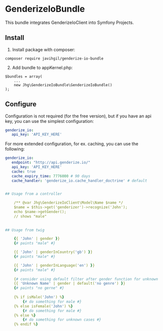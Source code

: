 # GenderizeIoBundle

This bundle integrates GenderizeIoClient into Symfony Projects.

## Install

1. Install package with composer:

```
composer require javihgil/genderize-io-bundle
```

2. Add bundle to appKernel.php:
```
$bundles = array( 
    ...
    new Jhg\GenderizeIoBundle\GenderizeIoBundle()
);
```

## Configure

Configuration is not required (for the free version), but if you have an api key, you can use the simplest configuration:

```yml
genderize_io:   
   api_key: 'API_KEY_HERE'
```

For more extended configuration, for ex. caching, you can use the following:
 
```yml
genderize_io:
   endpoint: "http://api.genderize.io/"
   api_key: 'API_KEY_HERE'
   cache: true
   cache_expiry_time: 7776000 # 90 days
   cache_handler: 'genderize_io.cache_handler_doctrine' # default
   

## Usage from a controller

    /** @var Jhg\GenderizeIoClient\Model\Name $name */
    $name = $this->get('genderizer')->recognize('John');
    echo $name->getGender();
    // shows "male"
    
    
## Usage from twig

    {{ 'John' | gender }}
    {# paints "male" #}

    {{ 'John' | genderInCountry('gb') }}
    {# paints "male" #}

    {{ 'John' | genderInLanguage('en') }}
    {# paints "male" #}
    
    {# consider using default filter after gender function for unknown cases #}
    {{ 'Unknown Name' | gender | default('no genre') }}
    {# paints "no gerne" #}    
    
    {% if isMale('John') %}
        {# do something for male #}
    {% else isFemale('John') %}
        {# do something for male #}
    {% else %}
        {# do something for unknown cases #}
    {% endif %}
